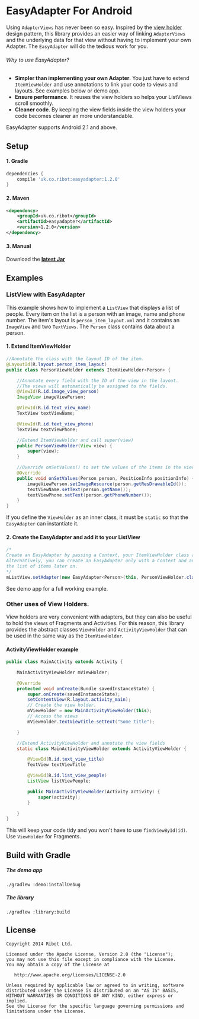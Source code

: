 EasyAdapter For Android
===========

Using `AdapterViews` has never been so easy. Inspired by the [view holder](http://developer.android.com/training/improving-layouts/smooth-scrolling.html#ViewHolder) design pattern, this library provides an easier way of linking `AdapterViews` and the underlying data for that view without having to implement your own Adapter. The `EasyAdapter` will do the tedious work for you.

###### Why to use EasyAdapter?
* __Simpler than implementing your own Adapter__. You just have to extend `ItemViewHolder` and use annotations to link your code to views and layouts. See examples below or demo app.
* __Ensure performance__. It reuses the view holders so helps your ListViews scroll smoothly.
* __Cleaner code__. By keeping the view fields inside the view holders your code becomes cleaner an more understandable.

EasyAdapter supports Android 2.1 and above.

Setup
--------------
#### 1. Gradle
```groovy
dependencies {
    compile 'uk.co.ribot:easyadapter:1.2.0'
}
```
#### 2. Maven
```xml
<dependency>
    <groupId>uk.co.ribot</groupId>
    <artifactId>easyadapter</artifactId>
    <version>1.2.0</version>
</dependency>
```
#### 3. Manual

Download the __[latest Jar](https://raw.github.com/ribot/EasyAdapter/master/downloads/easyadapter-1.2.0.jar)__

Examples
--------------

### ListView with EasyAdapter

This example shows how to implement a `ListView` that displays a list of people. Every item on the list is a person with an image, name and phone number. The item's layout is `person_item_layout.xml` and it contains an `ImageView` and two `TextViews`. The `Person` class contains data about a person.

#### 1. Extend ItemViewHolder

```java
//Annotate the class with the layout ID of the item.
@LayoutId(R.layout.person_item_layout)
public class PersonViewHolder extends ItemViewHolder<Person> {

    //Annotate every field with the ID of the view in the layout.
    //The views will automatically be assigned to the fields.
    @ViewId(R.id.image_view_person)
    ImageView imageViewPerson;

    @ViewId(R.id.text_view_name)
    TextView textViewName;

    @ViewId(R.id.text_view_phone)
    TextView textViewPhone;

    //Extend ItemViewHolder and call super(view)
    public PersonViewHolder(View view) {
        super(view);
    }

    //Override onSetValues() to set the values of the items in the views.
    @Override
    public void onSetValues(Person person, PositionInfo positionInfo) {
        imageViewPerson.setImageResource(person.getResDrawableId());
        textViewName.setText(person.getName());
        textViewPhone.setText(person.getPhoneNumber());
    }
}
```
If you define the `ViewHolder` as an inner class, it must be `static` so that the `EasyAdapter` can instantiate it.

#### 2. Create the EasyAdapter and add it to your ListView

```java
/*
Create an EasyAdapter by passing a Context, your ItemViewHolder class and the list of items.
Alternatively, you can create an EasyAdapter only with a Context and an ItemViewHolder class and set
the list of items later on.
*/
mListView.setAdapter(new EasyAdapter<Person>(this, PersonViewHolder.class, DataProvider.getListPeople()));
```
See demo app for a full working example.

### Other uses of View Holders.

View holders are very convenient with adapters, but they can also be useful to hold the views of Fragments and Activities. For this reason, this library provides the abstract classes `ViewHolder` and `ActivityViewHolder` that can be used in the same way as the `ItemViewHolder`.

#### ActivityViewHolder example

```java
public class MainActivity extends Activity {

    MainActivityViewHolder mViewHolder;

    @Override
    protected void onCreate(Bundle savedInstanceState) {
        super.onCreate(savedInstanceState);
        setContentView(R.layout.activity_main);
        // Create the view holder.
        mViewHolder = new MainActivityViewHolder(this);
        // Access the views
        mViewHolder.textViewTitle.setText("Some title");

    }

    //Extend ActivityViewHolder and annotate the view fields
    static class MainActivityViewHolder extends ActivityViewHolder {

        @ViewId(R.id.text_view_title)
        TextView textViewTitle

        @ViewId(R.id.list_view_people)
        ListView listViewPeople;

        public MainActivityViewHolder(Activity activity) {
            super(activity);
        }

    }
}
```
This will keep your code tidy and you won't have to use `findViewById(id)`. Use `ViewHolder` for Fragments.

Build with Gradle
--------------
##### The demo app
```
./gradlew :demo:installDebug
```
##### The library
```
./gradlew :library:build
```


License
--------------

    Copyright 2014 Ribot Ltd.

    Licensed under the Apache License, Version 2.0 (the "License");
    you may not use this file except in compliance with the License.
    You may obtain a copy of the License at

       http://www.apache.org/licenses/LICENSE-2.0

    Unless required by applicable law or agreed to in writing, software
    distributed under the License is distributed on an "AS IS" BASIS,
    WITHOUT WARRANTIES OR CONDITIONS OF ANY KIND, either express or implied.
    See the License for the specific language governing permissions and
    limitations under the License.

